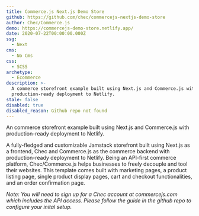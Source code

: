 ```yaml
---
title: Commerce.js Next.js Demo Store
github: https://github.com/chec/commercejs-nextjs-demo-store
author: Chec/Commerce.js
demo: https://commercejs-demo-store.netlify.app/
date: 2020-07-22T00:00:00.000Z
ssg:
  - Next
cms:
  - No Cms
css:
  - SCSS
archetype:
  - Ecommerce
description: >-
  A commerce storefront example built using Next.js and Commerce.js with
  production-ready deployment to Netlify.
stale: false
disabled: true
disabled_reason: Github repo not found
---
```


An commerce storefront example built using Next.js and Commerce.js with production-ready deployment to Netlify.

A fully-fledged and customizable Jamstack storefront built using Next.js as a frontend, Chec and Commerce.js as the commerce backend with production-ready deployment to Netlify. Being an API-first commerce platform, Chec/Commerce.js helps businesses to freely decouple and tool their websites. This template comes built with marketing pages, a product listing page, single product display pages, cart and checkout functionalities, and an order confirmation page.

_Note: You will need to sign up for a Chec account at commercejs.com which includes the API access. Please follow the guide in the github repo to configure your inital setup._
